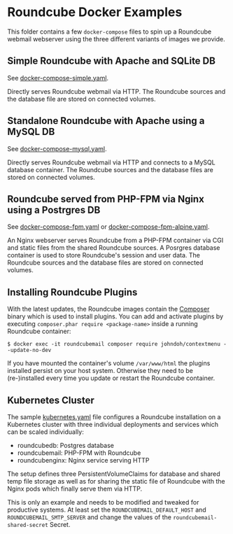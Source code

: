 # Roundcube Docker Examples

This folder contains a few `docker-compose` files to spin up a Roundcube webmail webserver using the three different variants of images we provide.

## Simple Roundcube with Apache and SQLite DB

See [docker-compose-simple.yaml](./docker-compose-simple.yaml).

Directly serves Roundcube webmail via HTTP.
The Roundcube sources and the database file are stored on connected volumes.

## Standalone Roundcube with Apache using a MySQL DB

See [docker-compose-mysql.yaml](./docker-compose-mysql.yaml).

Directly serves Roundcube webmail via HTTP and connects to a MySQL database container.
The Roundcube sources and the database files are stored on connected volumes.

## Roundcube served from PHP-FPM via Nginx using a Postrgres DB

See [docker-compose-fpm.yaml](./docker-compose-fpm.yaml) or [docker-compose-fpm-alpine.yaml](./docker-compose-fpm-alpine.yaml).

An Nginx webserver serves Roundcube from a PHP-FPM container via CGI and static files from the shared Roundcube sources.
A Posrgres database container is used to store Roundcube's session and user data.
The Roundcube sources and the database files are stored on connected volumes.

## Installing Roundcube Plugins

With the latest updates, the Roundcube images contain the [Composer](https://getcomposer.org) binary
which is used to install plugins. You can add and activate plugins by executing `composer.phar require <package-name>` 
inside a running Roundcube container:

```
$ docker exec -it roundcubemail composer require johndoh/contextmenu --update-no-dev
```

If you have mounted the container's volume `/var/www/html` the plugins installed persist on your host system. Otherwise they need to be (re-)installed every time you update or restart the Roundcube container.

## Kubernetes Cluster

The sample [kubernetes.yaml](./kubernetes.yaml) file configures a Roundcube installation on a Kubernetes cluster with three individual deployments and services which can be scaled individually:

* roundcubedb: Postgres database
* roundcubemail: PHP-FPM with Roundcube
* roundcubenginx: Nginx service serving HTTP

The setup defines three PersistentVolumeClaims for database and shared temp file storage as well as for sharing the static file of Roundcube with the Nginx pods which finally serve them via HTTP.

This is only an example and needs to be modified and tweaked for productive systems. At least set the `ROUNDCUBEMAIL_DEFAULT_HOST` and `ROUNDCUBEMAIL_SMTP_SERVER` and change the values of the `roundcubemail-shared-secret` Secret.
